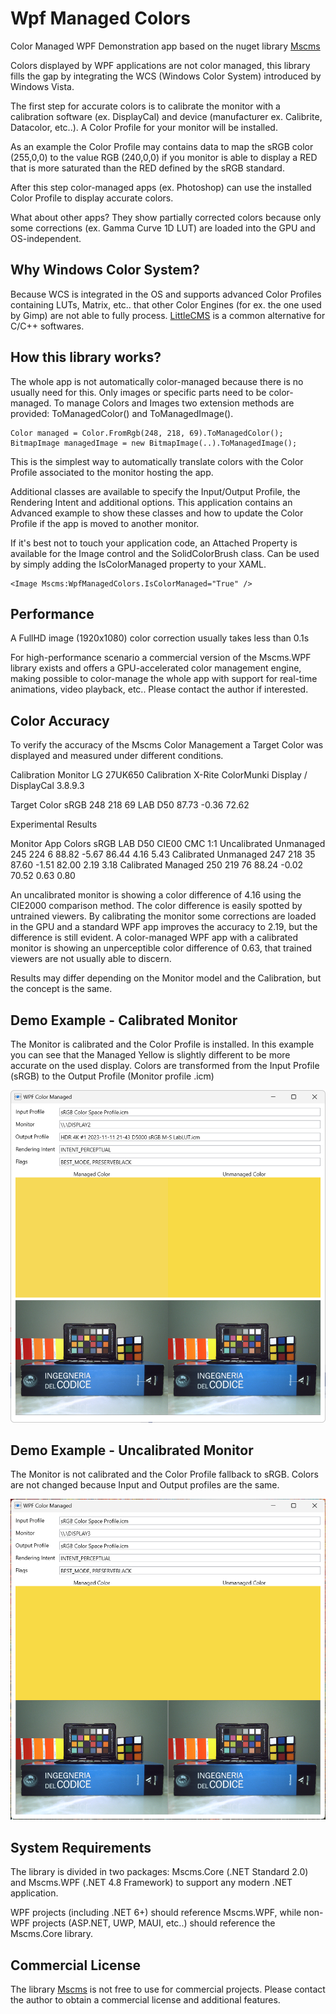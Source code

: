 # Wpf Managed Colors

Color Managed WPF Demonstration app based on the nuget library [Mscms](https://www.nuget.org/packages/Mscms.WPF)

Colors displayed by WPF applications are not color managed, this library fills the gap by integrating the WCS (Windows Color System) introduced by Windows Vista.

The first step for accurate colors is to calibrate the monitor with a calibration software (ex. DisplayCal) and device (manufacturer ex. Calibrite, Datacolor, etc..). A Color Profile for your monitor will be installed.

As an example the Color Profile may contains data to map the sRGB color (255,0,0) to the value RGB (240,0,0) if you monitor is able to display a RED that is more saturated than the RED defined by the sRGB standard.

After this step color-managed apps (ex. Photoshop) can use the installed Color Profile to display accurate colors.

What about other apps? They show partially corrected colors because only some corrections (ex. Gamma Curve 1D LUT) are loaded into the GPU and OS-independent.

## Why Windows Color System?

Because WCS is integrated in the OS and supports advanced Color Profiles containing LUTs, Matrix, etc.. that other Color Engines (for ex. the one used by Gimp) are not able to fully process. [LittleCMS](https://www.littlecms.com) is a common alternative for C/C++ softwares.

## How this library works?

The whole app is not automatically color-managed because there is no usually need for this. Only images or specific parts need to be color-managed. To manage Colors and Images two extension methods are provided: ToManagedColor() and ToManagedImage().

```
Color managed = Color.FromRgb(248, 218, 69).ToManagedColor();
BitmapImage managedImage = new BitmapImage(..).ToManagedImage();
```

This is the simplest way to automatically translate colors with the Color Profile associated to the monitor hosting the app.

Additional classes are available to specify the Input/Output Profile, the Rendering Intent and additional options.
This application contains an Advanced example to show these classes and how to update the Color Profile if the app is moved to another monitor.

If it's best not to touch your application code, an Attached Property is available for the Image control and the SolidColorBrush class.
Can be used by simply adding the IsColorManaged property to your XAML.

```
<Image Mscms:WpfManagedColors.IsColorManaged="True" />
```

## Performance

A FullHD image (1920x1080) color correction usually takes less than 0.1s

For high-performance scenario a commercial version of the Mscms.WPF library exists and offers a GPU-accelerated color management engine, making possible to color-manage the whole app with support for real-time animations, video playback, etc.. Please contact the author if interested.

## Color Accuracy

To verify the accuracy of the Mscms Color Management a Target Color was displayed and measured under different conditions.

Calibration
Monitor			LG 27UK650
Calibration		X-Rite ColorMunki Display / DisplayCal 3.8.9.3

Target Color
sRGB			248 218 69
LAB D50			87.73 -0.36 72.62

Experimental Results

Monitor			App Colors		sRGB			LAB D50				CIE00	CMC 1:1
Uncalibrated	Unmanaged		245 224 6		88.82 -5.67 86.44	4.16	5.43
Calibrated		Unmanaged		247 218 35		87.60 -1.51 82.00	2.19	3.18
Calibrated		Managed			250 219 76		88.24 -0.02 70.52	0.63	0.80

An uncalibrated monitor is showing a color difference of 4.16 using the CIE2000 comparison method. The color difference is easily spotted by untrained viewers.
By calibrating the monitor some corrections are loaded in the GPU and a standard WPF app improves the accuracy to 2.19, but the difference is still evident.
A color-managed WPF app with a calibrated monitor is showing an unperceptible color difference of 0.63, that trained viewers are not usually able to discern.

Results may differ depending on the Monitor model and the Calibration, but the concept is the same.

## Demo Example - Calibrated Monitor

The Monitor is calibrated and the Color Profile is installed. In this example you can see that the Managed Yellow is slightly different to be more accurate on the used display. Colors are transformed from the Input Profile (sRGB) to the Output Profile (Monitor profile .icm)

![alt text](docs/screen1.png)

## Demo Example - Uncalibrated Monitor

The Monitor is not calibrated and the Color Profile fallback to sRGB. Colors are not changed because Input and Output profiles are the same.

![alt text](docs/screen2.png)

## System Requirements

The library is divided in two packages: Mscms.Core (.NET Standard 2.0) and Mscms.WPF (.NET 4.8 Framework) to support any modern .NET application.

WPF projects (including .NET 6+) should reference Mscms.WPF, while non-WPF projects (ASP.NET, UWP, MAUI, etc..) should reference the Mscms.Core library.

## Commercial License

The library [Mscms](https://www.nuget.org/packages/Mscms.WPF) is not free to use for commercial projects. Please contact the author to obtain a commercial license and additional features.